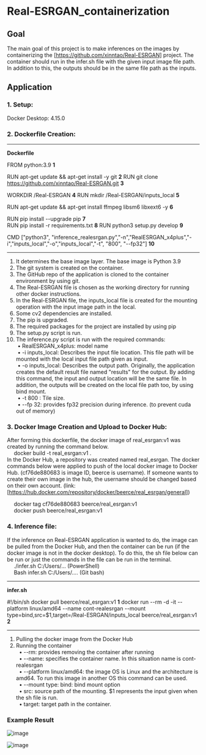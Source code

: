 # Real-ESRGAN_containerization

## Goal 
The main goal of this project is to make inferences on the images by containerizing the [https://github.com/xinntao/Real-ESRGAN] project. The container should run in the infer.sh file with the given input image file path. In addition to this, the outputs should be in the same file path as the inputs.<br/>

## Application

### 1.	Setup:
Docker Desktop: 4.15.0
### 2.	Dockerfile Creation:
---
**Dockerfile**


FROM python:3.9								**1**

RUN apt-get update && apt-get install -y git					**2**
RUN git clone https://github.com/xinntao/Real-ESRGAN.git			**3**	

WORKDIR /Real-ESRGAN							**4**
RUN mkdir /Real-ESRGAN/inputs_local						**5**

RUN apt-get update && apt-get install ffmpeg libsm6 libxext6  -y		**6**

RUN pip install --upgrade pip							**7**	
RUN pip install -r requirements.txt					**8**
RUN python3 setup.py develop							**9**

CMD ["python3", "inference_realesrgan.py","-n","RealESRGAN_x4plus","-i","inputs_local","-o","inputs_local","-t", "800", "--fp32"]			**10**

---

1.	 It determines the base image layer. The base image is Python 3.9
2.	The git system is created on the container. 
3.	The GitHub repo of the application is cloned to the container environment by using git. 
4.	The Real-ESRGAN file is chosen as the working directory for running other docker instructions. 
5.	In the Real-ESRGAN file, the inputs_local file is created for the mounting operation with the input image path in the local. 
6.	Some cv2 dependencies are installed.
7.	The pip is upgraded.
8.	The required packages for the project are installed by using pip
9.	The setup.py script is run.
10.	The inference.py script is run with the required commands:<br/>
&nbsp;•	RealESRGAN_x4plus: model name<br/>
&nbsp;•	-i inputs_local: Describes the input file location. This file path will be mounted with the local input file path given as input. <br/>
&nbsp;•	-o inputs_local: Describes the output path. Originally, the application creates the default result file named "results" for the output. By adding this command, the input and output location will be the same file. In addition, the outputs will be created on the local file path too, by using bind mount.<br/>
&nbsp;•	-t 800 : Tile size. <br/>
&nbsp;•	--fp 32: provides fp32 precision during inference.  (to prevent cuda out of memory)


### 3.	Docker Image Creation and Upload to Docker Hub:
After forming this dockerfile, the docker image of real_esrgan:v1 was created by running the command below. <br/>
&emsp; docker build -t real_esrgan:v1 . <br/>
In the Docker Hub, a repository was created named real_esrgan. The docker commands below were applied to push of the local docker image to Docker Hub. (cf76de880683 is image ID, beerce is username). If someone wants to create their own image in the hub, the username should be changed based on their own account. (link: [https://hub.docker.com/repository/docker/beerce/real_esrgan/general])<br/>

&emsp; docker tag cf76de880683 beerce/real_esrgan:v1 <br/>
&emsp; docker push beerce/real_esrgan:v1 <br/>

### 4.	Inference file:
If the inference on Real-ESRGAN application is wanted to do, the image can be pulled from the Docker Hub, and then the container can be run (if the docker image is not in the docker desktop). To do this, the sh file below can be run or just the commands in the file can be run in the terminal.<br/>
&emsp; ./infer.sh C:/Users/… (PowerShell) <br/>
&emsp; Bash infer.sh C:/Users/…. (Git bash)

---
**infer.sh**

 #!/bin/sh
docker pull beerce/real_esrgan:v1							**1**
docker run --rm -d -it --platform linux/amd64 --name cont-realesrgan  --mount type=bind,src=$1,target=/Real-ESRGAN/inputs_local beerce/real_esrgan:v1		**2**

---

1.	Pulling the docker image from the Docker Hub
2.	Running the container <br/>
&nbsp; •	--rm: provides removing the container after running <br/>
&nbsp; •	--name: specifies the container name. In this situation name is cont-realesrgan <br/>
&nbsp; •	--platform linux/amd64: the image OS is Linux and the architecture is amd64. To run this image in another OS this command can be used.<br/>
&nbsp; •	--mount type: bind: bind mount option<br/>
&nbsp; •	src: source path of the mounting. $1 represents the input given when the sh file is run.<br/>
&nbsp; •	target: target path in the container.<br/>

### Example Result
![image](https://user-images.githubusercontent.com/66211576/215257224-a987e244-97fb-4a6c-9c10-dbe747e11548.png)

![image](https://user-images.githubusercontent.com/66211576/215257229-45a129be-8776-4f41-80b6-9346d6601754.png)

